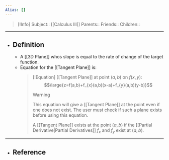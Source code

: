 ```yaml
---
Alias: []
---
```

> [!Info]
> Subject:: [[Calculus III]]
> Parents:: 
> Friends:: 
> Children:: 
---
- ## Definition
	- A [[3D Plane]] whos slope is equal to the rate of change of the target function.
	- Equation for the [[Tangent Plane]] is:
	  > [!Equation]
	  > [[Tangent Plane]] at point $(a,b)$ on $f(x,y)$:
	  > $$\large{z=f(a,b)+f_{x}(a,b)(x-a)+f_{y}(a,b)(y-b)}$$
	  > > [!Warning]
	  > > This equation will give a [[Tangent Plane]] at the point even if one does not exist. The user must check if such a plane exists before using this equation.
	  > > 
	  > > A [[Tangent Plane]] exists at the point $(a,b)$ if the [[Partial Derivative|Partial Derivatives]] $f_{x}$ and $f_{y}$ exist at $(a,b)$.
---
- ## Reference